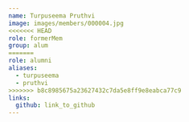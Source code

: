 ```yaml
---
name: Turpuseema Pruthvi 
image: images/members/000004.jpg 
<<<<<<< HEAD
role: formerMem
group: alum
=======
role: alumni
aliases:
  - turpuseema
  - pruthvi
>>>>>>> b8c8985675a23627432c7da5e8ff9e8eabca77c9
links:
  github: link_to_github 
---
```

